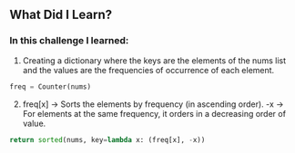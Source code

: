 ## What Did I Learn?

### In this challenge I learned:

1. Creating a dictionary where the keys are the elements of the nums list and the values ​​are the frequencies of occurrence of each element.
```python
freq = Counter(nums)
```

2. freq[x] -> Sorts the elements by frequency (in ascending order). -x -> For elements at the same frequency, it orders in a decreasing order of value.
```python
return sorted(nums, key=lambda x: (freq[x], -x))
```
